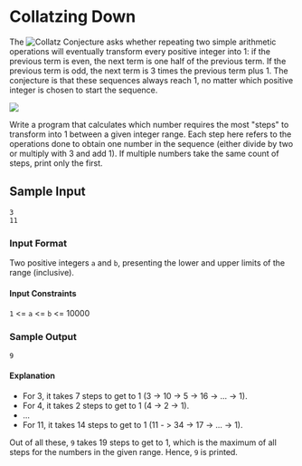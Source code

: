 # Collatzing Down

The ![Collatz Conjecture](https://en.wikipedia.org/wiki/Collatz_conjecture) asks whether repeating two simple arithmetic operations will eventually transform every positive integer into 1: if the previous term is even, the next term is one half of the previous term. If the previous term is odd, the next term is 3 times the previous term plus 1. The conjecture is that these sequences always reach 1, no matter which positive integer is chosen to start the sequence.

![](https://wikimedia.org/api/rest_v1/media/math/render/svg/ec22031bdc2a1ab2e4effe47ae75a836e7dea459)

Write a program that calculates which number requires the most "steps" to transform into 1 between a given integer range. Each step here refers to the operations done to obtain one number in the sequence (either divide by two or multiply with 3 and add 1). If multiple numbers take the same count of steps, print only the first.

## Sample Input
```
3
11
```

### Input Format
Two positive integers `a` and `b`, presenting the lower and upper limits of the range (inclusive).

#### Input Constraints
`1` <= `a` <= `b` <= 10000

### Sample Output
`9`

#### Explanation
- For 3, it takes 7 steps to get to 1 (3 -> 10 -> 5 -> 16 -> ... -> 1).
- For 4, it takes 2 steps to get to 1 (4 -> 2 -> 1).
- ...
- For 11, it takes 14 steps to get to 1 (11 - > 34 -> 17 -> ...  -> 1).

Out of all these, `9` takes 19 steps to get to 1, which is the maximum of all steps for the numbers in the given range. Hence, `9` is printed.

